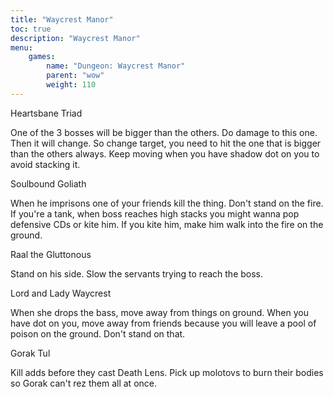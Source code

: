 ```yaml
---
title: "Waycrest Manor"
toc: true
description: "Waycrest Manor"
menu:
    games:
        name: "Dungeon: Waycrest Manor"
        parent: "wow"
        weight: 110
---
```


Heartsbane Triad

One of the 3 bosses will be bigger than the others. Do damage to this one. Then it will change. So change target, you need to hit the one that is bigger than the others always. Keep moving when you have shadow dot on you to avoid stacking it.

Soulbound Goliath

When he imprisons one of your friends kill the thing. Don't stand on the fire. If you're a tank, when boss reaches high stacks you might wanna pop defensive CDs or kite him. If you kite him, make him walk into the fire on the ground.

Raal the Gluttonous

Stand on his side. Slow the servants trying to reach the boss.

Lord and Lady Waycrest

When she drops the bass, move away from things on ground. When you have dot on you, move away from friends because you will leave a pool of poison on the ground. Don't stand on that.

Gorak Tul

Kill adds before they cast Death Lens. Pick up molotovs to burn their bodies so Gorak can't rez them all at once.
